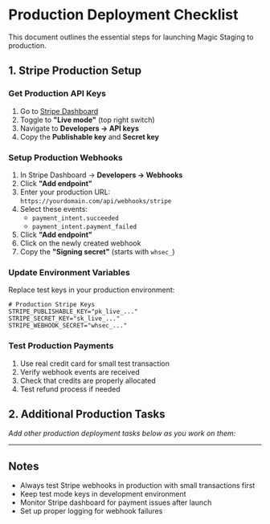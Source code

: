 # Production Deployment Checklist

This document outlines the essential steps for launching Magic Staging to production.

## 1. Stripe Production Setup

### Get Production API Keys
1. Go to [Stripe Dashboard](https://dashboard.stripe.com/)
2. Toggle to **"Live mode"** (top right switch)
3. Navigate to **Developers → API keys**
4. Copy the **Publishable key** and **Secret key**

### Setup Production Webhooks
1. In Stripe Dashboard → **Developers → Webhooks**
2. Click **"Add endpoint"**
3. Enter your production URL: `https://yourdomain.com/api/webhooks/stripe`
4. Select these events:
   - `payment_intent.succeeded`
   - `payment_intent.payment_failed`
5. Click **"Add endpoint"**
6. Click on the newly created webhook
7. Copy the **"Signing secret"** (starts with `whsec_`)

### Update Environment Variables
Replace test keys in your production environment:
```env
# Production Stripe Keys
STRIPE_PUBLISHABLE_KEY="pk_live_..."
STRIPE_SECRET_KEY="sk_live_..."
STRIPE_WEBHOOK_SECRET="whsec_..."
```

### Test Production Payments
1. Use real credit card for small test transaction
2. Verify webhook events are received
3. Check that credits are properly allocated
4. Test refund process if needed

## 2. Additional Production Tasks

*Add other production deployment tasks below as you work on them:*

---

## Notes
- Always test Stripe webhooks in production with small transactions first
- Keep test mode keys in development environment
- Monitor Stripe dashboard for payment issues after launch
- Set up proper logging for webhook failures